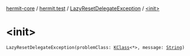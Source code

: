 [hermit-core](../../index.md) / [hermit.test](../index.md) / [LazyResetDelegateException](index.md) / [&lt;init&gt;](./-init-.md)

# &lt;init&gt;

`LazyResetDelegateException(problemClass: `[`KClass`](https://kotlinlang.org/api/latest/jvm/stdlib/kotlin.reflect/-k-class/index.html)`<*>, message: `[`String`](https://kotlinlang.org/api/latest/jvm/stdlib/kotlin/-string/index.html)`)`